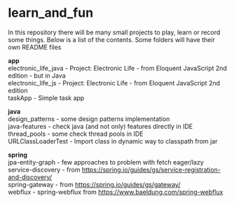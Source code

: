 # learn_and_fun

In this repository there will be many small projects to play, learn or record some things. Below is a list of the
contents. Some folders will have their own README files

**app**  
electronic_life_java - Project: Electronic Life - from Eloquent JavaScript 2nd edition - but in Java   
electronic_life_js - Project: Electronic Life - from Eloquent JavaScript 2nd edition   
taskApp - Simple task app  

**java**  
design_patterns - some design patterns implementation  
java-features - check java (and not only) features directly in IDE  
thread_pools - some check thread pools in IDE  
URLClassLoaderTest - Import class in dynamic way to classpath from jar    

**spring**  
jpa-entity-graph - few approaches to problem with fetch eager/lazy   
service-discovery - from https://spring.io/guides/gs/service-registration-and-discovery/  
spring-gateway - from https://spring.io/guides/gs/gateway/  
webflux - spring-webflux from https://www.baeldung.com/spring-webflux  


